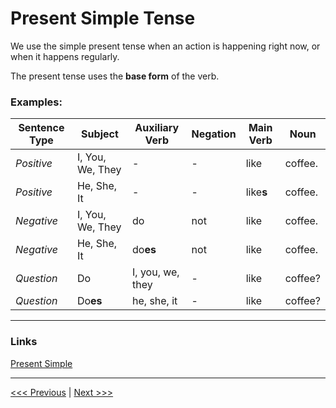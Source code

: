# Present Simple Tense

We use the simple present tense when an action is happening right now, or when it happens regularly.

The present tense uses the **base form** of the verb.

### Examples:

| Sentence Type | Subject          | Auxiliary Verb   | Negation | Main Verb | Noun    |
| ------------- | ---------------- | ---------------- | -------- | --------- | ------- |
| _Positive_    | I, You, We, They | -                | -        | like      | coffee. |
| _Positive_    | He, She, It      | -                | -        | like**s** | coffee. |
| _Negative_    | I, You, We, They | do               | not      | like      | coffee. |
| _Negative_    | He, She, It      | do**es**         | not      | like      | coffee. |
| _Question_    | Do               | I, you, we, they | -        | like      | coffee? |
| _Question_    | Do**es**         | he, she, it      | -        | like      | coffee? |

---

### Links

[Present Simple](https://www.englishclub.com/grammar/verb-tenses_present-simple.htm)

---

[<<< Previous](./MostCommonVerbs.md) | [Next >>>](./pages/PresentSimpleGeneralSentenceExamples.md)
